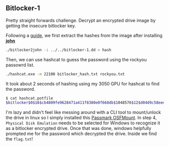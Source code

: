 ## Bitlocker-1

Pretty straight forwards challenge. Decrypt an encrypted drive image by getting the insecure bitlocker key.

Following a [guide](https://openwall.info/wiki/john/OpenCL-BitLocker#Recovery-Password-authentication-method), we first extract the hashes from the image after installing [**john**](https://github.com/openwall/john)

```bash
./bitlocker2john -i ../../bitlocker-1.dd > hash
```

Then, we can use hashcat to guess the password using the rockyou passowrd list.
```bash
./hashcat.exe -m 22100 bitlocker_hash.txt rockyou.txt
```

It took about 2 seconds of hashing using my 3050 GPU for hashcat to find the password.
```bash
$ cat hashcat.potfile
$bitlocker$0$16$cb4809fe9628471a411f8380e0f668db$1048576$12$d04d9c58eed6da010a000000$60$68156e51e53f0a01c076a32ba2b2999afffce8530fbe5d84b4c19ac71f6c79375b87d40c2d871ed2b7b5559d71ba31b6779c6f41412fd6869442d66d:jacqueline
```

I'm lazy and didn't feel like messing around with a CLI tool to mount/unlock the drive in linux so I simply installed this [Passmark OSFMount](https://www.osforensics.com/tools/mount-disk-images.html). In step 4, `Physical Disk Emulation` needs to be selected for Windows to recognize it as a bitlocker encrypted drive. Once that was done, windows helpfully prompted me for the password which decrypted the drive. Inside we find the `flag.txt`!
